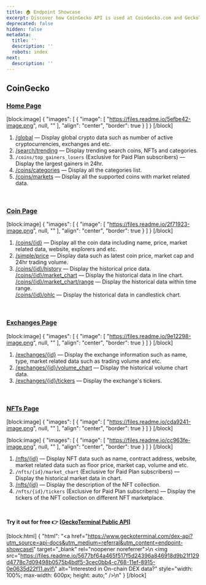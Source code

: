 ```yaml
---
title: 🏠 Endpoint Showcase
excerpt: Discover how CoinGecko API is used at CoinGecko.com and GeckoTerminal.com
deprecated: false
hidden: false
metadata:
  title: ''
  description: ''
  robots: index
next:
  description: ''
---
```

## CoinGecko

### [Home Page](https://www.coingecko.com)

[block:image]
{
  "images": [
    {
      "image": [
        "https://files.readme.io/5efbe42-image.png",
        null,
        ""
      ],
      "align": "center",
      "border": true
    }
  ]
}
[/block]


1. [/global](/reference/crypto-global) — Display global crypto data such as number of active cryptocurrencies, exchanges and etc.
2. [/search/trending](/reference/trending-search) — Display trending search coins, NFTs and categories.
3. `/coins/top_gainers_losers` (Exclusive for Paid Plan subscribers) — Display the largest gainers in 24hr.
4. [/coins/categories](/reference/coins-categories) — Display all the categories list.
5. [/coins/markets](/reference/coins-markets) — Display all the supported coins with market related data.

<br />

### [Coin Page](https://www.coingecko.com/en/coins/bitcoin)

[block:image]
{
  "images": [
    {
      "image": [
        "https://files.readme.io/2f71923-image.png",
        null,
        ""
      ],
      "align": "center",
      "border": true
    }
  ]
}
[/block]


1. [/coins/{id}](/reference/coins-id) — Display all the coin data including name, price, market related data, website, explorers and etc.
2. [/simple/price](/reference/simple-price) — Display data such as latest coin price, market cap and 24hr trading volume.
3. [/coins/{id}/history](/reference/coins-id-history) — Display the historical price data.  
   [/coins/{id}/market_chart](/reference/coins-id-market-chart) — Display the historical data in line chart.  
   [/coins/{id}/market_chart/range](/reference/coins-id-market-chart-range) — Display the historical data within time range.  
   [/coins/{id}/ohlc](/reference/coins-id-ohlc) — Display the historical data in candlestick chart.

<br />

### [Exchanges Page](https://www.coingecko.com/en/exchanges/jupiter)

[block:image]
{
  "images": [
    {
      "image": [
        "https://files.readme.io/9e12298-image.png",
        null,
        ""
      ],
      "align": "center",
      "border": true
    }
  ]
}
[/block]


1. [/exchanges/{id}](/reference/exchanges-id) — Display the exchange information such as name, type, market related data such as trading volume and etc.
2. [/exchanges/{id}/volume_chart](/reference/exchanges-id-volume-chart) — Display the historical volume chart data.
3. [/exchanges/{id}/tickers](/reference/exchanges-id-tickers) — Display the exchange's tickers.

<br />

### [NFTs Page](https://www.coingecko.com/en/nft/pudgy-penguins)

[block:image]
{
  "images": [
    {
      "image": [
        "https://files.readme.io/cda9241-image.png",
        null,
        ""
      ],
      "align": "center",
      "border": true
    }
  ]
}
[/block]


[block:image]
{
  "images": [
    {
      "image": [
        "https://files.readme.io/cc963fe-image.png",
        null,
        ""
      ],
      "align": "center",
      "border": true
    }
  ]
}
[/block]


1. [/nfts/{id}](/reference/nfts-id) — Display NFT data such as name, contract address, website, market related data such as floor price, market cap, volume and etc. 
2. `/nfts/{id}/market_chart` (Exclusive for Paid Plan subscribers) — Display the historical market data in chart.
3. [/nfts/{id}](/reference/nfts-id) — Display the description of the NFT collection.
4. `/nfts/{id}/tickers` (Exclusive for Paid Plan subscribers) — Display the tickers of the NFT collection on different NFT marketplace.

<br />

**Try it out for free 👉 \[[GeckoTerminal Public API](https://www.geckoterminal.com/dex-api?utm_source=api-docs&utm_medium=referral&utm_content=endpoint-showcase)]**

[block:html]
{
  "html": "<a href=\"https://www.geckoterminal.com/dex-api?utm_source=api-docs&utm_medium=referral&utm_content=endpoint-showcase\" target=\"_blank\" rel=\"noopener noreferrer\">\n  <img src=\"https://files.readme.io/5677bf64a465f517f5d24396a846918d9b21f129d4778c7d09498b0575b4bdf5-3cec0bb4-c768-11ef-8915-0e0635d22f11.avif\" alt=\"Interested in On-chain DEX data?\" style=\"width: 100%; max-width: 600px; height: auto;\" />\n</a>"
}
[/block]